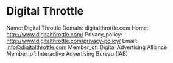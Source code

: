 
# Digital Throttle

Name: Digital Throttle
Domain: digitalthrottle.com
Home: http://www.digitalthrottle.com/
Privacy_policy: http://www.digitalthrottle.com/privacy-policy/
Email: info@digitalthrottle.com
Member_of: Digital Advertising Alliance
Member_of: Interactive Advertising Bureau (IAB)
